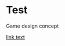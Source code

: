 # Test
Game design concept

<a href="[rl](https://www.youtube.com/watch?v=bBWTyaJNcaI)">link text</a>
